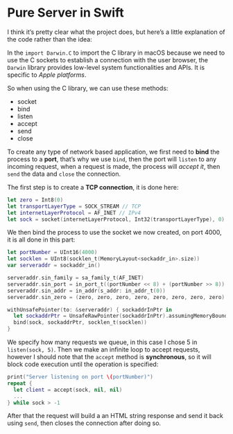 # Pure Server in Swift
I think it’s pretty clear what the project does, but here’s a little explanation of the code rather than the idea:

In the `import Darwin.C`  to import the C library in macOS because we need to use the C sockets to establish a connection with the user browser, the `Darwin` library provides low-level system functionalities and APIs. It is specific to *Apple platforms*.

So when using the C library, we can use these methods:
* socket
* bind
* listen
* accept
* send
* close

To create any type of network based application, we first need to **bind** the process to a **port**, that’s why we use `bind`, then the port will `listen` to any incoming request, when a request is made, the process will *accept it*, then `send` the data and `close` the connection.

The first step is to create a **TCP connection**, it is done here:

```swift
let zero = Int8(0)
let transportLayerType = SOCK_STREAM // TCP
let internetLayerProtocol = AF_INET // IPv4
let sock = socket(internetLayerProtocol, Int32(transportLayerType), 0)
```

We then bind the process to use the socket we now created, on port $4000$, it is all done in this part:

```swift
let portNumber = UInt16(4000)
let socklen = UInt8(socklen_t(MemoryLayout<sockaddr_in>.size))
var serveraddr = sockaddr_in()

serveraddr.sin_family = sa_family_t(AF_INET)
serveraddr.sin_port = in_port_t((portNumber << 8) + (portNumber >> 8))
serveraddr.sin_addr = in_addr(s_addr: in_addr_t(0))
serveraddr.sin_zero = (zero, zero, zero, zero, zero, zero, zero, zero)

withUnsafePointer(to: &serveraddr) { sockaddrInPtr in
  let sockaddrPtr = UnsafeRawPointer(sockaddrInPtr).assumingMemoryBound(to: sockaddr.self)
  bind(sock, sockaddrPtr, socklen_t(socklen))
}
```

We specify how many requests we queue, in this case I chose 5 in `listen(sock, 5)`. Then we make an infinite loop to accept requests, however I should note that the `accept` method is ‌**synchronous**, so it will block code execution until the operation is specified:

```swift
print("Server listening on port \(portNumber)")
repeat {
  let client = accept(sock, nil, nil)
  ...
} while sock > -1
```

After that the request will build a an HTML string response and send it back using `send`, then closes the connection after doing so. 
